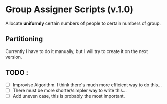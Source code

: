 # Group Assigner Scripts (v.1.0)
Allocate **uniformly** certain numbers of people to certain numbers of group.

## Partitioning
Currently I have to do it manually, but I will try to create it on the next version.


## TODO :
- [ ] Improvise Algorithm. I think there's much more efficient way to do this...
- [ ] There must be more shorter/simpler way to write this...
- [ ] Add uneven case, this is probably the most important.